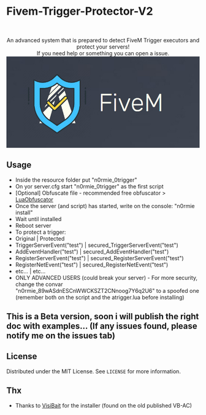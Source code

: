 # Fivem-Trigger-Protector-V2
<br />
<p align="center">
  <p align="center">
    An advanced system that is prepared to detect FiveM Trigger executors and protect your servers!
    <br />
    If you need help or something you can open a issue.
    <img src="https://github.com/N0rmie/Fivem-Trigger-Protector/blob/main/image.png?raw=true">
  </p>
</p>

## Usage

* Inside the resource folder put "n0rmie_0trigger"
* On yor server.cfg start "n0rmie_0trigger" as the first script
* [Optional] Obfuscate file - recommended free obfuscator > [LuaObfuscator](https://luaobfuscator.com)
* Once the server (and script) has started, write on the console: "n0rmie install"
* Wait until installed
* Reboot server
* To protect a trigger:
* Original | Protected
* TriggerServerEvent("test") | secured_TriggerServerEvent("test")
* AddEventHandler("test") | secured_AddEventHandler("test")
* RegisterServerEvent("test") | secured_RegisterServerEvent("test")
* RegisterNetEvent("test") | secured_RegisterNetEvent("test")
* etc... | etc...
* ONLY ADVANCED USERS (could break your server) - For more security, change the convar "n0rmie_89wASdnESCnWWCKSZT2CNnoog7Y6q2U6" to a spoofed one (remember both on the script and the atrigger.lua before installing)

## This is a Beta version, soon i will publish the right doc with examples... (If any issues found, please notify me on the issues tab)

## License

Distributed under the MIT License. See `LICENSE` for more information.

## Thx
- Thanks to [VisiBait](https://github.com/visibait) for the installer (found on the old published VB-AC)

